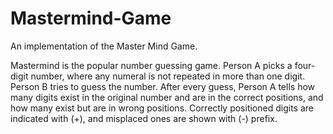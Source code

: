 # Mastermind-Game
An implementation of the Master Mind Game.

Mastermind is the popular number guessing game. Person A picks a four-digit
number, where any numeral is not repeated in more than one digit. Person B tries to
guess the number. After every guess, Person A tells how many digits exist in the
original number and are in the correct positions, and how many exist but are in wrong
positions. Correctly positioned digits are indicated with (+), and misplaced ones are
shown with (-) prefix.
